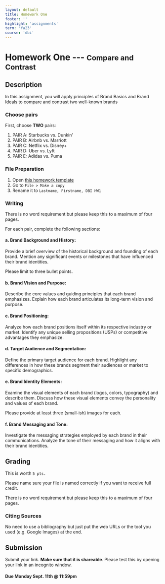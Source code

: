 ```yaml
---
layout: default
title: Homework One
footer: ''
highlight: 'assignments'
term: 'fa23'
course: 'dbi'
---
```

# Homework One --- <small>Compare and Contrast</small>
## Description
In this assignment, you will apply principles of Brand Basics and Brand Ideals to compare and contrast two well-known brands

### Choose pairs
First, choose __TWO__ pairs:

1. PAIR A: Starbucks vs. Dunkin'
2. PAIR B: Airbnb vs. Marriott
3. PAIR C: Netflix vs. Disney+
4. PAIR D: Uber vs. Lyft
5. PAIR E: Adidas vs. Puma

### File Preparation
1. Open [this homework template](https://docs.google.com/document/d/14hUSLsHCAZKYnUM35JhTf2JKnAGCLSX--5_hweWg6i0/edit?usp=sharing)
2. Go to `File > Make a copy`
3. Rename it to `Lastname, Firstname, DBI HW1`

### Writing
There is no word requirement but please keep this to a maximum of four pages.

For each pair, complete the following sections:

#### a. Brand Background and History:

Provide a brief overview of the historical background and founding of each brand.
Mention any significant events or milestones that have influenced their brand identities.

Please limit to three bullet points.

#### b. Brand Vision and Purpose:

Describe the core values and guiding principles that each brand emphasizes.
Explain how each brand articulates its long-term vision and purpose.

#### c. Brand Positioning:

Analyze how each brand positions itself within its respective industry or market.
Identify any unique selling propositions (USPs) or competitive advantages they emphasize.

#### d. Target Audience and Segmentation:

Define the primary target audience for each brand.
Highlight any differences in how these brands segment their audiences or market to specific demographics.

#### e. Brand Identity Elements:
Examine the visual elements of each brand (logos, colors, typography) and describe them.
Discuss how these visual elements convey the personality and values of each brand.

Please provide at least three (small-ish) images for each.

#### f. Brand Messaging and Tone:

Investigate the messaging strategies employed by each brand in their communications.
Analyze the tone of their messaging and how it aligns with their brand identities.


## Grading
This is worth `5 pts.`

Please name sure your file is named correctly if you want to receive full credit.

There is no word requirement but please keep this to a maximum of four pages.

### Citing Sources
No need to use a bibliography but just put the web URLs or the tool you used (e.g. Google Images) at the end.

## Submission
Submit your link. __Make sure that it is shareable__. Please test this by opening your link in an incognito window.

#### **Due Monday Sept. 11th @ 11:59pm**